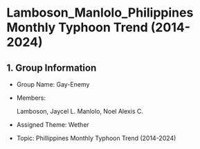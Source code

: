 # Lamboson_Manlolo_Philippines Monthly Typhoon Trend (2014-2024)

## 1. Group Information
- Group Name: Gay-Enemy
- Members:
  
  Lamboson, Jaycel L.
  Manlolo, Noel Alexis C.
  
- Assigned Theme: Wether
- Topic: Phillippines Monthly Typhoon Trend (2014-2024)
